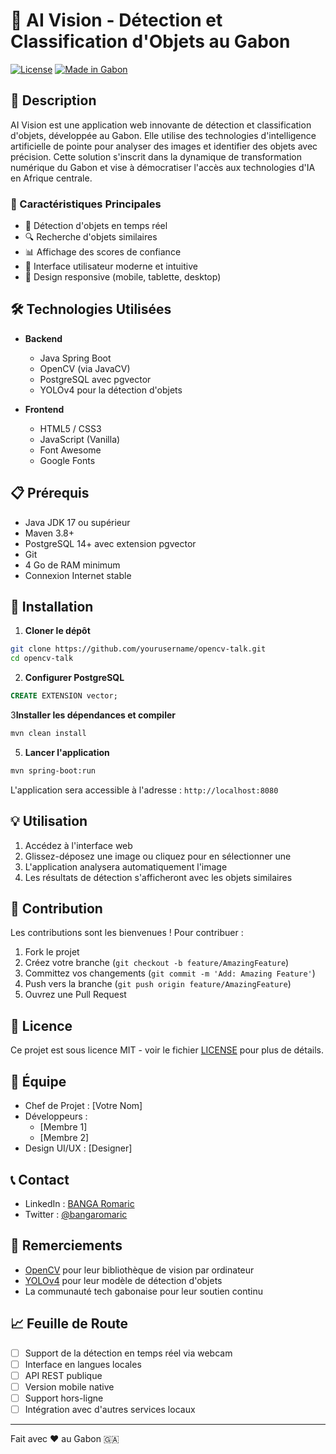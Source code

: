 # 🤖 AI Vision - Détection et Classification d'Objets au Gabon

[![License](https://img.shields.io/badge/License-MIT-blue.svg)](LICENSE)
[![Made in Gabon](https://img.shields.io/badge/Made%20in-Gabon-green?style=flat&logo=data:image/svg+xml;base64,PHN2ZyB4bWxucz0iaHR0cDovL3d3dy53My5vcmcvMjAwMC9zdmciIHZpZXdCb3g9IjAgMCAzIDIiPjxwYXRoIGZpbGw9IiMwMDk4M2EiIGQ9Ik0wIDBoM3YySDB6Ii8+PHBhdGggZmlsbD0iI2ZmYzQwMCIgZD0iTTAgLjY2N2gzdjAuNjY2SDB6Ii8+PHBhdGggZmlsbD0iIzAwMDA5OCIgZD0iTTAgMS4zMzNoM3YwLjY2NkgweiIvPjwvc3ZnPg==)](https://github.com/yourusername/opencv-talk)

## 📝 Description

AI Vision est une application web innovante de détection et classification d'objets, développée au Gabon. Elle utilise
des technologies d'intelligence artificielle de pointe pour analyser des images et identifier des objets avec précision.
Cette solution s'inscrit dans la dynamique de transformation numérique du Gabon et vise à démocratiser l'accès aux
technologies d'IA en Afrique centrale.

### 🌟 Caractéristiques Principales

- 📸 Détection d'objets en temps réel
- 🔍 Recherche d'objets similaires
- 📊 Affichage des scores de confiance
- 💫 Interface utilisateur moderne et intuitive
- 📱 Design responsive (mobile, tablette, desktop)

## 🛠️ Technologies Utilisées

- **Backend**
    - Java Spring Boot
    - OpenCV (via JavaCV)
    - PostgreSQL avec pgvector
    - YOLOv4 pour la détection d'objets

- **Frontend**
    - HTML5 / CSS3
    - JavaScript (Vanilla)
    - Font Awesome
    - Google Fonts

## 📋 Prérequis

- Java JDK 17 ou supérieur
- Maven 3.8+
- PostgreSQL 14+ avec extension pgvector
- Git
- 4 Go de RAM minimum
- Connexion Internet stable

## 🚀 Installation

1. **Cloner le dépôt**

```bash
git clone https://github.com/yourusername/opencv-talk.git
cd opencv-talk
```

2. **Configurer PostgreSQL**

```sql
CREATE EXTENSION vector;
```

3**Installer les dépendances et compiler**

```bash
mvn clean install
```

5. **Lancer l'application**

```bash
mvn spring-boot:run
```

L'application sera accessible à l'adresse : `http://localhost:8080`

## 💡 Utilisation

1. Accédez à l'interface web
2. Glissez-déposez une image ou cliquez pour en sélectionner une
3. L'application analysera automatiquement l'image
4. Les résultats de détection s'afficheront avec les objets similaires

## 🤝 Contribution

Les contributions sont les bienvenues ! Pour contribuer :

1. Fork le projet
2. Créez votre branche (`git checkout -b feature/AmazingFeature`)
3. Committez vos changements (`git commit -m 'Add: Amazing Feature'`)
4. Push vers la branche (`git push origin feature/AmazingFeature`)
5. Ouvrez une Pull Request

## 📜 Licence

Ce projet est sous licence MIT - voir le fichier [LICENSE](LICENSE) pour plus de détails.

## 👥 Équipe

- Chef de Projet : [Votre Nom]
- Développeurs :
    - [Membre 1]
    - [Membre 2]
- Design UI/UX : [Designer]

## 📞 Contact

- LinkedIn : [BANGA Romaric](https://www.linkedin.com/in/romaric-banga/)
- Twitter : [@bangaromaric](https://x.com/bangaromaric)

## 🙏 Remerciements

- [OpenCV](https://opencv.org/) pour leur bibliothèque de vision par ordinateur
- [YOLOv4](https://github.com/AlexeyAB/darknet) pour leur modèle de détection d'objets
- La communauté tech gabonaise pour leur soutien continu

## 📈 Feuille de Route

- [ ] Support de la détection en temps réel via webcam
- [ ] Interface en langues locales
- [ ] API REST publique
- [ ] Version mobile native
- [ ] Support hors-ligne
- [ ] Intégration avec d'autres services locaux

---
Fait avec ❤️ au Gabon 🇬🇦 